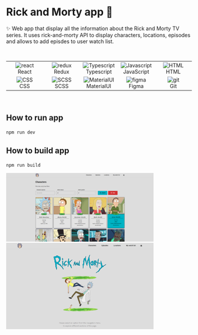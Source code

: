 # Rick and Morty app 👋

✨ Web app that display all the information about the Rick and Morty TV series.
It uses rick-and-morty API to display characters, locations, episodes and allows to add episdes to user watch list.

<br>

<div style="display: flex; align-items: flex-start; align: center">
  <table align="center">
    <tr>
      <td align="center" width="88">
        <img src="https://skillicons.dev/icons?i=react" alt="react" />
        <br> React
      </td>
      <td align="center" width="88">
        <img src="https://skillicons.dev/icons?i=redux" alt="redux" />
        <br>Redux
      </td>
      <td align="center" width="88">
        <img src="https://skillicons.dev/icons?i=typescript" alt="Typescript" />
        <br>Typescript
      </td>
      <td align="center" width="88">
        <img src="https://skillicons.dev/icons?i=javascript" alt="Javascript" />
        <br>JavaScript
      </td>
      <td align="center" width="88">
        <img src="https://skillicons.dev/icons?i=html" alt="HTML" />
        <br>HTML
      </td>
    </tr>
    <tr>
     <td align="center" width="88">
        <img src="https://skillicons.dev/icons?i=css" alt="CSS" />
        <br>CSS
      </td>
     <td align="center" width="88">
        <img src="https://skillicons.dev/icons?i=scss" alt="SCSS" />
        <br>SCSS
      </td>
      <td align="center" width="88">
        <img src="https://skillicons.dev/icons?i=materialui" alt="MaterialUI" />
        <br>MaterialUI
      </td>
      <td align="center" width="88">
        <img src="https://skillicons.dev/icons?i=figma" alt="figma" />
        <br>Figma
      </td>
      <td align="center" width="88">
        <img src="https://skillicons.dev/icons?i=git" alt="git" />
        <br>Git
      </td>
    </tr>
  </table>
</div>

<br>

## How to run app

`npm run dev`

## How to build app

`npm run build`

<img src="/public/rick_and_morty_desktop.png" alt="Desktop version of the app" width="400px">
<img src="/public/rick_and_morty_hero.png" alt="Desktop version of the hero page" width="400px">
